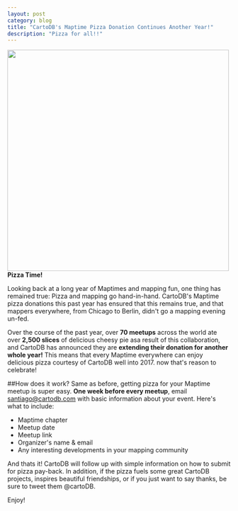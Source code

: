 ```yaml
---
layout: post
category: blog
title: "CartoDB's Maptime Pizza Donation Continues Another Year!"
description: "Pizza for all!!"
---
```


<img src="https://pixabay.com/static/uploads/photo/2016/03/05/20/16/america-1238732_960_720.jpg" width ="500" alt=""><br>
<strong>Pizza Time!</strong><br>

Looking back at a long year of Maptimes and mapping fun, one thing has remained true: Pizza and mapping go hand-in-hand. CartoDB's Maptime pizza donations this past year has ensured that this remains true, and that mappers everywhere, from Chicago to Berlin, didn't go a mapping evening un-fed.

Over the course of the past year, over <strong>70 meetups</strong> across the world ate over <strong>2,500 slices</strong> of delicious cheesy pie asa  result of this collaboration, and CartoDB has announced they are <strong>extending their donation for another whole year!</strong> This means that every Maptime everywhere can enjoy delicious pizza courtesy of CartoDB well into 2017. now that's reason to celebrate!

##How does it work?
Same as before, getting pizza for your Maptime meetup is super easy. <strong>One week before every meetup</strong>, email <santiago@cartodb.com> with basic information about your event. Here's what to include:

* Maptime chapter
* Meetup date
* Meetup link
* Organizer's name & email
* Any interesting developments in your mapping community

And thats it! CartoDB will follow up with simple information on how to submit for pizza pay-back. In addition, if the pizza fuels some great CartoDB projects, inspires beautiful friendships, or if you just want to say thanks, be sure to tweet them @cartoDB.

Enjoy!
